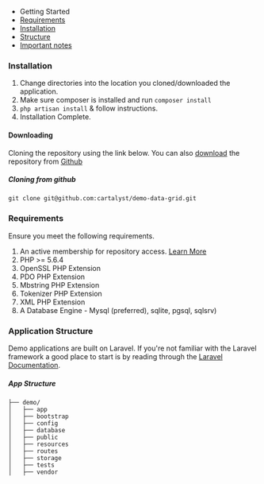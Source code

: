 - Getting Started
- [Requirements](#requirements)
- [Installation](#installation)
- [Structure](#structure)
- [Important notes](#important-notes)

### Installation

1. Change directories into the location you cloned/downloaded the application.
2. Make sure composer is installed and run `composer install`
3. `php artisan install` & follow instructions.
4. Installation Complete.

#### Downloading

Cloning the repository using the link below. You can also [download](https://github.com/cartalyst/demo-data-grid/archive/master.zip) the repository from [Github](https://github.com/cartalyst/demo-data-grid)

##### Cloning from github

```
git clone git@github.com:cartalyst/demo-data-grid.git
```

### Requirements

Ensure you meet the following requirements.

1. An active membership for repository access. [Learn More](https://cartalyst.com/pricing)
2. PHP >= 5.6.4
3. OpenSSL PHP Extension
4. PDO PHP Extension
5. Mbstring PHP Extension
6. Tokenizer PHP Extension
7. XML PHP Extension
8. A Database Engine - Mysql (preferred), sqlite, pgsql, sqlsrv)

### Application Structure

Demo applications are built on Laravel. If you're not familiar with the Laravel framework a good place to start is by reading through the [Laravel Documentation](http://laravel.com/docs).

##### App Structure
```
├── demo/
│   ├── app
│   ├── bootstrap
│   ├── config
│   ├── database
│   ├── public
│   ├── resources
│   ├── routes
│   ├── storage
│   ├── tests
│   ├── vendor
```
